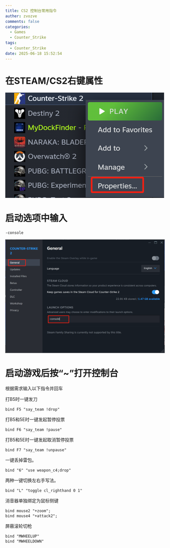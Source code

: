 ```yaml
---
title: CS2 控制台常用指令
auther: zvozve
comments: false
categories:
  - Games
  - Counter_Strike
tags:
  - Counter_Strike
date: 2025-06-18 15:52:54
---
```

# 在STEAM/CS2右键属性

![](/images/20240429163621.png)
# 启动选项中输入

```shell
-console
```

![](/images/20240429163847.png)

# 启动游戏后按“~”打开控制台

根据需求输入以下指令并回车

打B5时一键发刀

```
bind F5 "say_team !drop" 
```

打B5和5E时一键发起暂停投票

```
bind F6 "say_team !pause"  
```

打B5和5E时一键发起取消暂停投票

```
bind F7 "say_team !unpause"
```

一键丢掉雷包。

```
bind "6" "use weapon_c4;drop"
```

两种一键切换左右手写法。

```
bind "L" "toggle cl_righthand 0 1" 
```

消音器单独绑定为鼠标侧键

```
bind mouse2 "+zoom"; 
bind mouse4 "+attack2";
```

屏蔽滚轮切枪

```
bind "MWHEELUP"
bind "MWHEELDOWN"
```

